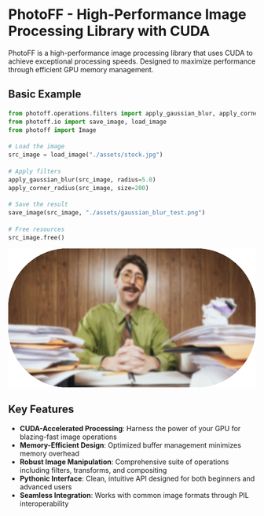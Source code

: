 # PhotoFF - High-Performance Image Processing Library with CUDA

PhotoFF is a high-performance image processing library that uses CUDA to achieve exceptional processing speeds. Designed to maximize performance through efficient GPU memory management.

## Basic Example

```python
from photoff.operations.filters import apply_gaussian_blur, apply_corner_radius
from photoff.io import save_image, load_image
from photoff import Image

# Load the image
src_image = load_image("./assets/stock.jpg")

# Apply filters
apply_gaussian_blur(src_image, radius=5.0)
apply_corner_radius(src_image, size=200)

# Save the result
save_image(src_image, "./assets/gaussian_blur_test.png")

# Free resources
src_image.free()
```

![Gaussian Blur Test](https://raw.githubusercontent.com/offerrall/photoff/refs/heads/main/assets/gaussian_blur_test.png)

## Key Features

- **CUDA-Accelerated Processing**: Harness the power of your GPU for blazing-fast image operations
- **Memory-Efficient Design**: Optimized buffer management minimizes memory overhead
- **Robust Image Manipulation**: Comprehensive suite of operations including filters, transforms, and compositing
- **Pythonic Interface**: Clean, intuitive API designed for both beginners and advanced users
- **Seamless Integration**: Works with common image formats through PIL interoperability